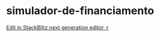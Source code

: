 # simulador-de-financiamento

[Edit in StackBlitz next generation editor ⚡️](https://stackblitz.com/~/github.com/BrunoMNoronha/simulador-de-financiamento)